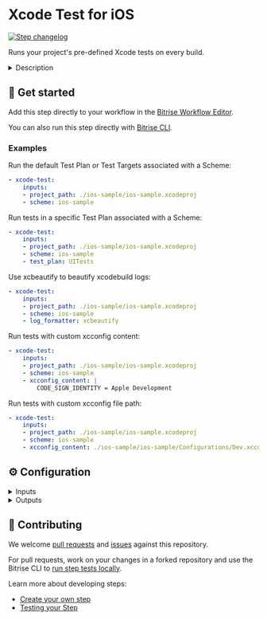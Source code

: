 # Xcode Test for iOS

[![Step changelog](https://shields.io/github/v/release/bitrise-steplib/steps-xcode-test?include_prereleases&label=changelog&color=blueviolet)](https://github.com/bitrise-steplib/steps-xcode-test/releases)

Runs your project's pre-defined Xcode tests on every build.

<details>
<summary>Description</summary>

This Steps runs all those Xcode tests that are included in your project.
The Step will work out of the box if your project has test targets and your Workflow has the **Deploy to Bitrise.io** Step which exports the test results and (code coverage files if needed) to the Test Reports page.
This Step does not need any code signing files since the Step deploys only the test results to [bitrise.io](https://www.bitrise.io).

### Configuring the Step
If you click into the Step, there are some required input fields whose input must be set in accordance with the Xcode configuration of the project.
The **Scheme** input field must be marked as Shared in Xcode.

### Troubleshooting
If the **Deploy to Bitrise.io** Step is missing from your Workflow, then the **Xcode Test for iOS** Step will not be able to export the test results on the Test Reports page and you won't be able to view them either.
The xcpretty output tool does not support parallel tests.
If parallel tests are enabled in your project, go to the Step's **xcodebuild log formatting** section and set the **Log formatter** input's value to `xcodebuild` or `xcbeautify`.
If the Xcode test fails with the error `Unable to find a destination matching the provided destination specifier`, then check our [system reports](https://github.com/bitrise-io/bitrise.io/tree/master/system_reports) to see if the requested simulator is on the stack or not.
If it is not, then pick a simulator that is on the stack.

### Useful links
- [About Test Reports](https://devcenter.bitrise.io/testing/test-reports/)
- [Running Xcode Tests for iOS](https://devcenter.bitrise.io/testing/running-xcode-tests/)

### Related Steps
- [Deploy to Bitrise.io](https://www.bitrise.io/integrations/steps/deploy-to-bitrise-io)
- [iOS Device Testing](https://www.bitrise.io/integrations/steps/virtual-device-testing-for-ios)
</details>

## 🧩 Get started

Add this step directly to your workflow in the [Bitrise Workflow Editor](https://devcenter.bitrise.io/steps-and-workflows/steps-and-workflows-index/).

You can also run this step directly with [Bitrise CLI](https://github.com/bitrise-io/bitrise).

### Examples

Run the default Test Plan or Test Targets associated with a Scheme:
```yaml
- xcode-test:
    inputs:
    - project_path: ./ios-sample/ios-sample.xcodeproj
    - scheme: ios-sample
```


Run tests in a specific Test Plan associated with a Scheme:
```yaml
- xcode-test:
    inputs:
    - project_path: ./ios-sample/ios-sample.xcodeproj
    - scheme: ios-sample
    - test_plan: UITests
```

Use xcbeautify to beautify xcodebuild logs:
```yaml
- xcode-test:
    inputs:
    - project_path: ./ios-sample/ios-sample.xcodeproj
    - scheme: ios-sample
    - log_formatter: xcbeautify
```

Run tests with custom xcconfig content:
```yaml
- xcode-test:
    inputs:
    - project_path: ./ios-sample/ios-sample.xcodeproj
    - scheme: ios-sample
    - xcconfig_content: |
        CODE_SIGN_IDENTITY = Apple Development
```

Run tests with custom xcconfig file path:
```yaml
- xcode-test:
    inputs:
    - project_path: ./ios-sample/ios-sample.xcodeproj
    - scheme: ios-sample
    - xcconfig_content: ./ios-sample/ios-sample/Configurations/Dev.xcconfig
```



## ⚙️ Configuration

<details>
<summary>Inputs</summary>

| Key | Description | Flags | Default |
| --- | --- | --- | --- |
| `project_path` | Xcode Project (`.xcodeproj`) or Workspace (`.xcworkspace`) path. The input value sets xcodebuild's `-project` or `-workspace` option.  If this is a Swift package, this should be the path to the `Package.swift` file. | required | `$BITRISE_PROJECT_PATH` |
| `scheme` | Xcode Scheme name.  The input value sets xcodebuild's `-scheme` option. | required | `$BITRISE_SCHEME` |
| `destination` | Destination specifier describes the device to use as a destination.  The input value sets xcodebuild's `-destination` option. | required | `platform=iOS Simulator,name=iPhone 11,OS=latest` |
| `test_plan` | Run tests in a specific Test Plan associated with the Scheme.  Leave this input empty to run the default Test Plan or Test Targets associated with the Scheme.  The input value sets xcodebuild's `-testPlan` option. |  |  |
| `test_repetition_mode` | Determines how the tests will repeat.  Available options: - `none`: Tests will never repeat. - `until_failure`: Tests will repeat until failure or up to maximum repetitions. - `retry_on_failure`: Only failed tests will repeat up to maximum repetitions. - `up_until_maximum_repetitions`: Tests will repeat up until maximum repetitions.  The input value together with Maximum Test Repetitions (`maximum_test_repetitions`) input sets xcodebuild's `-run-tests-until-failure` / `-retry-tests-on-failure` or `-test-iterations` option. |  | `none` |
| `maximum_test_repetitions` | The maximum number of times a test repeats based on the Test Repetition Mode (`test_repetition_mode`).  Should be more than 1 if the Test Repetition Mode is other than `none`.  The input value sets xcodebuild's `-test-iterations` option. | required | `3` |
| `relaunch_tests_for_each_repetition` | If this input is set, tests will launch in a new process for each repetition.  By default, tests launch in the same process for each repetition.  The input value sets xcodebuild's `-test-repetition-relaunch-enabled` option. |  | `no` |
| `should_retry_test_on_fail` | If this input is set, the Step will rerun the tests in the case of failed tests.  Note that all the tests will be rerun, not just the ones that failed.  This input is not available if you are using Xcode 13+. In that case, we recommend using the `retry_on_failure` Test Repetition Mode (`test_repetition_mode`). | required | `no` |
| `xcconfig_content` | Build settings to override the project's build settings, using xcodebuild's `-xcconfig` option.  You can't define `-xcconfig` option in `Additional options for the xcodebuild command` if this input is set.  If empty, no setting is changed. When set it can be either: 1.  Existing `.xcconfig` file path.      Example:      `./ios-sample/ios-sample/Configurations/Dev.xcconfig`  2.  The contents of a newly created temporary `.xcconfig` file. (This is the default.)      Build settings must be separated by newline character (`\n`).      Example:     ```     COMPILER_INDEX_STORE_ENABLE = NO     ONLY_ACTIVE_ARCH[config=Debug][sdk=*][arch=*] = YES     ``` |  | `COMPILER_INDEX_STORE_ENABLE = NO` |
| `perform_clean_action` | If this input is set, `clean` xcodebuild action will be performed besides the `test` action. | required | `no` |
| `xcodebuild_options` | Additional options to be added to the executed xcodebuild command.  Prefer using `Build settings (xcconfig)` input for specifying `-xcconfig` option. You can't use both. |  |  |
| `log_formatter` | Defines how xcodebuild command's log is formatted.  Available options: - `xcbeautify`: The xcodebuild command's output will be beautified by xcbeautify. - `xcodebuild`: Only the last 20 lines of raw xcodebuild output will be visible in the build log. - `xcpretty`: The xcodebuild command's output will be prettified by xcpretty.  The raw xcodebuild log will be exported in all cases. | required | `xcpretty` |
| `xcbeautify_options` | Additional options to be added to the executed xcbeautify command. |  |  |
| `xcpretty_options` | Additional options to be added to the executed xcpretty command. |  | `--color --report html --output "${BITRISE_DEPLOY_DIR}/xcode-test-results-${BITRISE_SCHEME}.html"` |
| `cache_level` | Defines what cache content should be automatically collected.  Available options: - `none`: Disable collecting cache content. - `swift_packages`: Collect Swift PM packages added to the Xcode project. |  | `swift_packages` |
| `verbose_log` | If this input is set, the Step will print additional logs for debugging. |  | `no` |
| `collect_simulator_diagnostics` | If this input is set, the simulator verbose logging will be enabled and the simulator diagnostics log will be exported. |  | `never` |
| `headless_mode` | In headless mode the simulator is not launched in the foreground.  If this input is set, the simulator will not be visible but tests (even the screenshots) will run just like if you run a simulator in foreground. |  | `yes` |
</details>

<details>
<summary>Outputs</summary>

| Environment Variable | Description |
| --- | --- |
| `BITRISE_XCODE_TEST_RESULT` | Result of the tests. 'succeeded' or 'failed'. |
| `BITRISE_XCRESULT_PATH` | The path of the generated `.xcresult`. |
| `BITRISE_XCRESULT_ZIP_PATH` | The path of the zipped `.xcresult`. |
| `BITRISE_XCODE_TEST_ATTACHMENTS_PATH` | This is the path of the test attachments zip. |
| `BITRISE_XCODEBUILD_BUILD_LOG_PATH` | If `single_build` is set to false, the step runs `xcodebuild build` before the test, and exports the raw xcodebuild log. |
| `BITRISE_XCODEBUILD_TEST_LOG_PATH` | The step exports the `xcodebuild test` command output log. |
</details>

## 🙋 Contributing

We welcome [pull requests](https://github.com/bitrise-steplib/steps-xcode-test/pulls) and [issues](https://github.com/bitrise-steplib/steps-xcode-test/issues) against this repository.

For pull requests, work on your changes in a forked repository and use the Bitrise CLI to [run step tests locally](https://devcenter.bitrise.io/bitrise-cli/run-your-first-build/).

Learn more about developing steps:

- [Create your own step](https://devcenter.bitrise.io/contributors/create-your-own-step/)
- [Testing your Step](https://devcenter.bitrise.io/contributors/testing-and-versioning-your-steps/)
